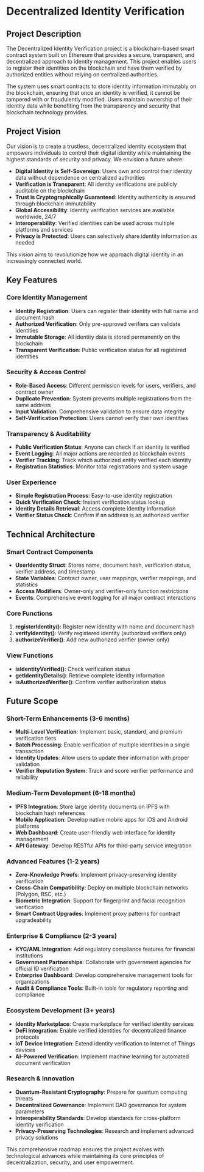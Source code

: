 # Decentralized Identity Verification

## Project Description

The Decentralized Identity Verification project is a blockchain-based smart contract system built on Ethereum that provides a secure, transparent, and decentralized approach to identity management. This project enables users to register their identities on the blockchain and have them verified by authorized entities without relying on centralized authorities.

The system uses smart contracts to store identity information immutably on the blockchain, ensuring that once an identity is verified, it cannot be tampered with or fraudulently modified. Users maintain ownership of their identity data while benefiting from the transparency and security that blockchain technology provides.

## Project Vision

Our vision is to create a trustless, decentralized identity ecosystem that empowers individuals to control their digital identity while maintaining the highest standards of security and privacy. We envision a future where:

- **Digital Identity is Self-Sovereign**: Users own and control their identity data without dependence on centralized authorities
- **Verification is Transparent**: All identity verifications are publicly auditable on the blockchain
- **Trust is Cryptographically Guaranteed**: Identity authenticity is ensured through blockchain immutability
- **Global Accessibility**: Identity verification services are available worldwide, 24/7
- **Interoperability**: Verified identities can be used across multiple platforms and services
- **Privacy is Protected**: Users can selectively share identity information as needed

This vision aims to revolutionize how we approach digital identity in an increasingly connected world.

## Key Features

### Core Identity Management
- **Identity Registration**: Users can register their identity with full name and document hash
- **Authorized Verification**: Only pre-approved verifiers can validate identities
- **Immutable Storage**: All identity data is stored permanently on the blockchain
- **Transparent Verification**: Public verification status for all registered identities

### Security & Access Control
- **Role-Based Access**: Different permission levels for users, verifiers, and contract owner
- **Duplicate Prevention**: System prevents multiple registrations from the same address
- **Input Validation**: Comprehensive validation to ensure data integrity
- **Self-Verification Protection**: Users cannot verify their own identities

### Transparency & Auditability
- **Public Verification Status**: Anyone can check if an identity is verified
- **Event Logging**: All major actions are recorded as blockchain events
- **Verifier Tracking**: Track which authorized entity verified each identity
- **Registration Statistics**: Monitor total registrations and system usage

### User Experience
- **Simple Registration Process**: Easy-to-use identity registration
- **Quick Verification Check**: Instant verification status lookup
- **Identity Details Retrieval**: Access complete identity information
- **Verifier Status Check**: Confirm if an address is an authorized verifier

## Technical Architecture

### Smart Contract Components
- **UserIdentity Struct**: Stores name, document hash, verification status, verifier address, and timestamp
- **State Variables**: Contract owner, user mappings, verifier mappings, and statistics
- **Access Modifiers**: Owner-only and verifier-only function restrictions
- **Events**: Comprehensive event logging for all major contract interactions

### Core Functions
1. **registerIdentity()**: Register new identity with name and document hash
2. **verifyIdentity()**: Verify registered identity (authorized verifiers only)
3. **authorizeVerifier()**: Add new authorized verifier (owner only)

### View Functions
- **isIdentityVerified()**: Check verification status
- **getIdentityDetails()**: Retrieve complete identity information
- **isAuthorizedVerifier()**: Confirm verifier authorization status

## Future Scope

### Short-Term Enhancements (3-6 months)
- **Multi-Level Verification**: Implement basic, standard, and premium verification tiers
- **Batch Processing**: Enable verification of multiple identities in a single transaction
- **Identity Updates**: Allow users to update their information with proper validation
- **Verifier Reputation System**: Track and score verifier performance and reliability

### Medium-Term Development (6-18 months)
- **IPFS Integration**: Store large identity documents on IPFS with blockchain hash references
- **Mobile Application**: Develop native mobile apps for iOS and Android platforms
- **Web Dashboard**: Create user-friendly web interface for identity management
- **API Gateway**: Develop RESTful APIs for third-party service integration

### Advanced Features (1-2 years)
- **Zero-Knowledge Proofs**: Implement privacy-preserving identity verification
- **Cross-Chain Compatibility**: Deploy on multiple blockchain networks (Polygon, BSC, etc.)
- **Biometric Integration**: Support for fingerprint and facial recognition verification
- **Smart Contract Upgrades**: Implement proxy patterns for contract upgradeability

### Enterprise & Compliance (2-3 years)
- **KYC/AML Integration**: Add regulatory compliance features for financial institutions
- **Government Partnerships**: Collaborate with government agencies for official ID verification
- **Enterprise Dashboard**: Develop comprehensive management tools for organizations
- **Audit & Compliance Tools**: Built-in tools for regulatory reporting and compliance

### Ecosystem Development (3+ years)
- **Identity Marketplace**: Create marketplace for verified identity services
- **DeFi Integration**: Enable verified identities for decentralized finance protocols
- **IoT Device Integration**: Extend identity verification to Internet of Things devices
- **AI-Powered Verification**: Implement machine learning for automated document verification

### Research & Innovation
- **Quantum-Resistant Cryptography**: Prepare for quantum computing threats
- **Decentralized Governance**: Implement DAO governance for system parameters
- **Interoperability Standards**: Develop standards for cross-platform identity verification
- **Privacy-Preserving Technologies**: Research and implement advanced privacy solutions

This comprehensive roadmap ensures the project evolves with technological advances while maintaining its core principles of decentralization, security, and user empowerment.
